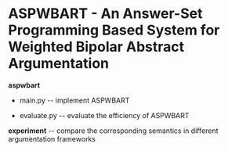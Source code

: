 # ASPWBART - An Answer-Set Programming Based System for Weighted Bipolar Abstract Argumentation

**aspwbart**

- main.py  --  implement ASPWBART

- evaluate.py  --  evaluate the efficiency of ASPWBART

**experiment**  --  compare the corresponding semantics in different argumentation frameworks
